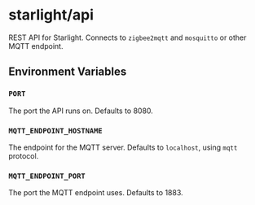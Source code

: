 # starlight/api

REST API for Starlight. Connects to `zigbee2mqtt` and `mosquitto` or other MQTT
endpoint.

## Environment Variables

### `PORT`

The port the API runs on. Defaults to 8080.


### `MQTT_ENDPOINT_HOSTNAME`

The endpoint for the MQTT server. Defaults to `localhost`, using `mqtt`
protocol.


### `MQTT_ENDPOINT_PORT`

The port the MQTT endpoint uses. Defaults to 1883.
